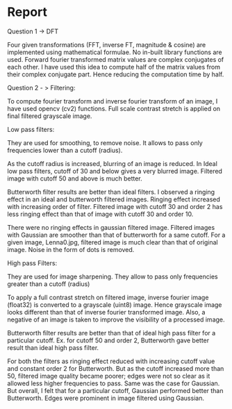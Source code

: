# Report

Question 1 -> DFT

Four given transformations (FFT, inverse FT, magnitude & cosine) are implemented using mathematical formulae. No in-built
library functions are used. Forward fourier transformed matrix values are complex conjugates of each other. I have used
this idea to compute half of the matrix values from their complex conjugate part. Hence reducing the computation time
by half.

Question 2 - > Filtering:

To compute fourier transform and inverse fourier transform of an image, I have used opencv (cv2) functions. Full scale
contrast stretch is applied on final filtered grayscale image.

Low pass filters:

They are used for smoothing, to remove noise. It allows to pass only frequencies lower than a cutoff (radius).

As the cutoff radius is increased, blurring of an image is reduced.
In Ideal low pass filters, cutoff of 30 and below gives a very blurred image. Filtered image with cutoff 50 and above is
much better.

Butterworth filter results are better than ideal filters. I observed a ringing effect in an ideal and butterworth
filtered images. Ringing effect increased with increasing order of filter. Filtered image with cutoff 30 and order 2 has
less ringing effect than that of image with cutoff 30 and order 10.

There were no ringing effects in gaussian filtered image. Filtered images with Gaussian are smoother
than that of butterworth for a same cutoff. For a given image, Lenna0.jpg, filtered image is much clear than that of
original image. Noise in the form of dots is removed.

High pass Filters:

They are used for image sharpening. They allow to pass only frequencies greater than a cutoff (radius)

To apply a full contrast stretch on filtered image, inverse fourier image (float32) is converted to a grayscale (uint8)
image. Hence grayscale image looks different than that of inverse fourier transformed image. Also, a negative of an image
is taken to improve the visibility of a processed image.

Butterworth filter results are better than that of ideal high pass filter for a particular cutoff. Ex. for cutoff 50 and
order 2, Butterworth gave better result than ideal high pass filter.

For both the filters as ringing effect reduced with increasing cutoff value and constant order 2 for Butterworth.
But as the cutoff increased more than 50, filtered image quality became poorer; edges were not so clear as it allowed less
higher frequencies to pass. Same was the case for Gaussian. But overall, I felt that for a particular cutoff,
Gaussian performed better than Butterworth. Edges were prominent in image filtered using Gaussian.
